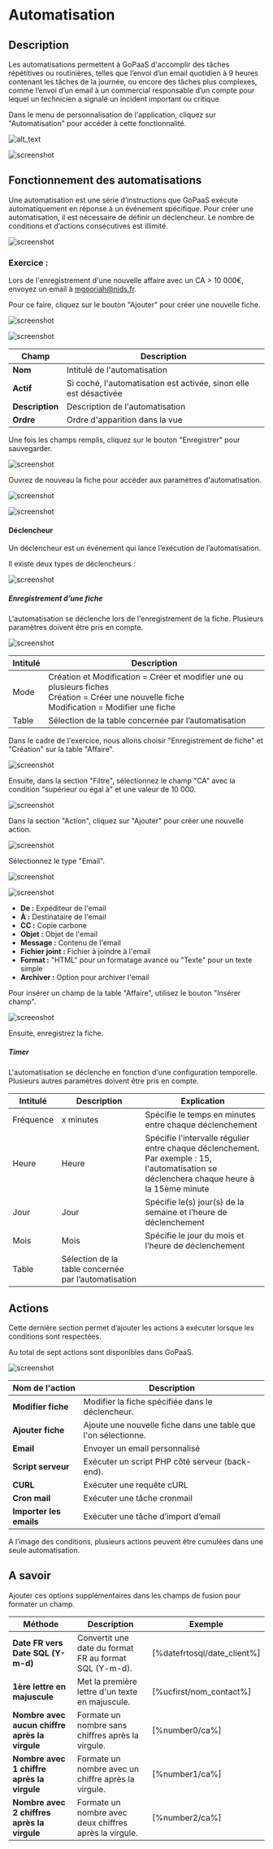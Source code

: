# Automatisation

## Description

Les automatisations permettent à GoPaaS d'accomplir des tâches répétitives ou routinières, telles que l’envoi d’un email quotidien à 9 heures contenant les tâches de la journée, ou encore des tâches plus complexes, comme l’envoi d’un email à un commercial responsable d’un compte pour lequel un technicien a signalé un incident important ou critique.

Dans le menu de personnalisation de l'application, cliquez sur "Automatisation" pour accéder à cette fonctionnalité.

![alt_text](images/image0.png)

![screenshot](images/image1.png)

## Fonctionnement des automatisations

Une automatisation est une série d’instructions que GoPaaS exécute automatiquement en réponse à un événement spécifique. Pour créer une automatisation, il est nécessaire de définir un déclencheur. Le nombre de conditions et d’actions consécutives est illimité.

![screenshot](images/image2.png)

### **Exercice :**

Lors de l'enregistrement d'une nouvelle affaire avec un CA > 10 000€, envoyez un email à mgooriah@nids.fr.

Pour ce faire, cliquez sur le bouton "Ajouter" pour créer une nouvelle fiche.

![screenshot](images/image3.png)

![screenshot](images/image4.png)

| Champ                 | Description                                                           |
| --------------------- | --------------------------------------------------------------------- |
| **Nom**         | Intitulé de l'automatisation                                         |
| **Actif**       | Si coché, l'automatisation est activée, sinon elle est désactivée |
| **Description** | Description de l'automatisation                                       |
| **Ordre**       | Ordre d'apparition dans la vue                                        |

Une fois les champs remplis, cliquez sur le bouton "Enregistrer" pour sauvegarder.

![screenshot](images/image5.png)

Ouvrez de nouveau la fiche pour accéder aux paramètres d'automatisation.

![screenshot](images/image6.png)

![screenshot](images/image7.png)

#### Déclencheur

Un déclencheur est un événement qui lance l’exécution de l’automatisation.

Il existe deux types de déclencheurs :

![screenshot](images/image8.png)

##### Enregistrement d’une fiche

L'automatisation se déclenche lors de l'enregistrement de la fiche. Plusieurs paramètres doivent être pris en compte.

![screenshot](images/image9.png)

| Intitulé | Description                                                                                                                                              |
| --------- | -------------------------------------------------------------------------------------------------------------------------------------------------------- |
| Mode      | Création et Modification = Créer et modifier une ou plusieurs fiches<br />Création = Créer une nouvelle fiche<br />Modification = Modifier une fiche |
| Table     | Sélection de la table concernée par l’automatisation                                                                                                  |

Dans le cadre de l'exercice, nous allons choisir "Enregistrement de fiche" et "Création" sur la table "Affaire".

![screenshot](images/image10.png)

Ensuite, dans la section "Filtre", sélectionnez le champ "CA" avec la condition "supérieur ou égal à" et une valeur de 10 000.

![screenshot](images/image11.png)

Dans la section "Action", cliquez sur "Ajouter" pour créer une nouvelle action.

![screenshot](images/image12.png)

Sélectionnez le type "Email".

![screenshot](images/image13.png)

![screenshot](images/image14.png)

- **De :** Expéditeur de l'email
- **À :** Destinataire de l'email
- **CC :** Copie carbone
- **Objet :** Objet de l'email
- **Message :** Contenu de l'email
- **Fichier joint :** Fichier à joindre à l'email
- **Format :** "HTML" pour un formatage avancé ou "Texte" pour un texte simple
- **Archiver :** Option pour archiver l'email

Pour insérer un champ de la table "Affaire", utilisez le bouton "Insérer champ".

![screenshot](images/image15.png)

Ensuite, enregistrez la fiche.

##### Timer

L'automatisation se déclenche en fonction d'une configuration temporelle. Plusieurs autres paramètres doivent être pris en compte.

| Intitulé  | Description                                             | Explication                                                                                                                                       |
| ---------- | ------------------------------------------------------- | ------------------------------------------------------------------------------------------------------------------------------------------------- |
| Fréquence | x minutes                                               | Spécifie le temps en minutes entre chaque déclenchement                                                                                         |
| Heure      | Heure                                                   | Spécifie l'intervalle régulier entre chaque déclenchement. Par exemple : 15, l'automatisation se déclenchera chaque heure à la 15ème minute |
| Jour       | Jour                                                    | Spécifie le(s) jour(s) de la semaine et l’heure de déclenchement                                                                               |
| Mois       | Mois                                                    | Spécifie le jour du mois et l’heure de déclenchement                                                                                           |
| Table      | Sélection de la table concernée par l’automatisation |                                                                                                                                                   |

## Actions

Cette dernière section permet d’ajouter les actions à exécuter lorsque les conditions sont respectées.

Au total de sept actions sont disponibles dans GoPaaS.

![screenshot](images/image16.png)

| Nom de l'action          | Description                                                     |
| ------------------------ | --------------------------------------------------------------- |
| **Modifier fiche**      | Modifier la fiche spécifiée dans le déclencheur.             |
| **Ajouter fiche**       | Ajoute une nouvelle fiche dans une table que l'on sélectionne. |
| **Email**               | Envoyer un email personnalisé                                  |
| **Script serveur**      | Exécuter un script PHP côté serveur (back-end).              |
| **CURL**                | Exécuter une requête cURL                                     |
| **Cron mail**           | Exécuter une tâche cronmail                                   |
| **Importer les emails** | Exécuter une tâche d’import d’email                         |

A l’image des conditions, plusieurs actions peuvent être cumulées dans une seule automatisation.

## A savoir

Ajouter ces options supplémentaires dans les champs de fusion pour formater un champ.

| Méthode                                       | Description                                                         | Exemple                         |
|-----------------------------------------------|---------------------------------------------------------------------|---------------------------------|
| **Date FR vers Date SQL (Y-m-d)**              | Convertit une date du format FR au format SQL (Y-m-d).                | [%datefrtosql/date_client%]     |
| **1ère lettre en majuscule**                   | Met la première lettre d'un texte en majuscule.                      | [%ucfirst/nom_contact%]         |
| **Nombre avec aucun chiffre après la virgule** | Formate un nombre sans chiffres après la virgule.                     | [%number0/ca%]                  |
| **Nombre avec 1 chiffre après la virgule**     | Formate un nombre avec un chiffre après la virgule.                  | [%number1/ca%]                  |
| **Nombre avec 2 chiffres après la virgule**    | Formate un nombre avec deux chiffres après la virgule.               | [%number2/ca%]                  |
